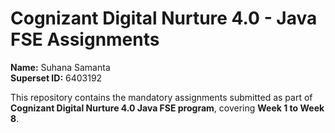 # Cognizant Digital Nurture 4.0 - Java FSE Assignments  
**Name:** Suhana Samanta  
**Superset ID:** 6403192  

This repository contains the mandatory assignments submitted as part of **Cognizant Digital Nurture 4.0 Java FSE program**, covering **Week 1 to Week 8**.
 
